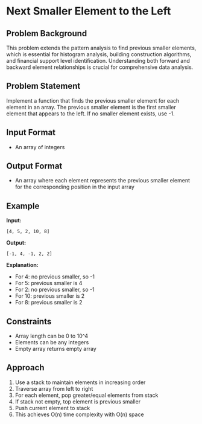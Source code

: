 # Next Smaller Element to the Left

## Problem Background

This problem extends the pattern analysis to find previous smaller elements, which is essential for histogram analysis, building construction algorithms, and financial support level identification. Understanding both forward and backward element relationships is crucial for comprehensive data analysis.

## Problem Statement

Implement a function that finds the previous smaller element for each element in an array. The previous smaller element is the first smaller element that appears to the left. If no smaller element exists, use -1.

## Input Format

- An array of integers

## Output Format

- An array where each element represents the previous smaller element for the corresponding position in the input array

## Example

**Input:**

```
[4, 5, 2, 10, 8]
```

**Output:**

```
[-1, 4, -1, 2, 2]
```

**Explanation:**

- For 4: no previous smaller, so -1
- For 5: previous smaller is 4
- For 2: no previous smaller, so -1
- For 10: previous smaller is 2
- For 8: previous smaller is 2

## Constraints

- Array length can be 0 to 10^4
- Elements can be any integers
- Empty array returns empty array

## Approach

1. Use a stack to maintain elements in increasing order
2. Traverse array from left to right
3. For each element, pop greater/equal elements from stack
4. If stack not empty, top element is previous smaller
5. Push current element to stack
6. This achieves O(n) time complexity with O(n) space

